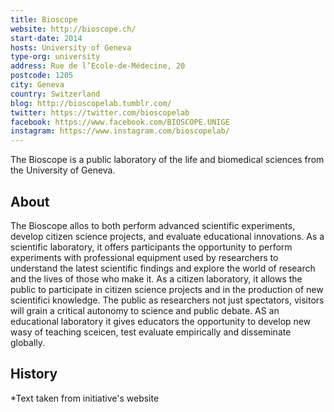 ```yaml
---
title: Bioscope
website: http://bioscope.ch/
start-date: 2014
hosts: University of Geneva
type-org: university
address: Rue de l’Ecole-de-Médecine, 20
postcode: 1205
city: Geneva
country: Switzerland
blog: http://bioscopelab.tumblr.com/
twitter: https://twitter.com/bioscopelab
facebook: https://www.facebook.com/BIOSCOPE.UNIGE
instagram: https://www.instagram.com/bioscopelab/
---
```


The Bioscope is a public laboratory of the life and biomedical sciences from the University of Geneva.

## About
The Bioscope allos to both perform advanced scientific experiments, develop citizen science projects, and evaluate educational innovations. As a scientific laboratory, it offers participants the opportunity to perform experiments with professional equipment used by researchers to understand the latest scientific findings and explore the world of research and the lives of those who make it. As a citizen laboratory, it allows the public to participate in citizen science projects and in the production of new scientifici knowledge. The public as researchers not just spectators, visitors will grain a critical autonomy to science and public debate. AS an educational laboratory it gives educators the opportunity to develop new wasy of teaching sceicen, test evaluate empirically and disseminate globally.

## History



\*Text taken from initiative's website
